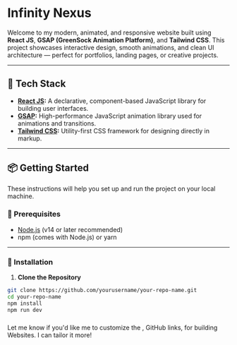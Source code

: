 # Infinity Nexus

Welcome to my modern, animated, and responsive website built using **React JS**, **GSAP (GreenSock Animation Platform)**, and **Tailwind CSS**. This project showcases interactive design, smooth animations, and clean UI architecture — perfect for portfolios, landing pages, or creative projects.

---

## 🚀 Tech Stack

- **[React JS](https://reactjs.org/):** A declarative, component-based JavaScript library for building user interfaces.
- **[GSAP](https://greensock.com/gsap/):** High-performance JavaScript animation library used for animations and transitions.
- **[Tailwind CSS](https://tailwindcss.com/):** Utility-first CSS framework for designing directly in markup.

---

## 📦 Getting Started

These instructions will help you set up and run the project on your local machine.

### 🔧 Prerequisites

- [Node.js](https://nodejs.org/) (v14 or later recommended)
- npm (comes with Node.js) or yarn

---

### 📁 Installation

1. **Clone the Repository**

```bash
git clone https://github.com/yourusername/your-repo-name.git
cd your-repo-name
npm install
npm run dev

```
###
Let me know if you'd like me to customize the , GitHub links, for building Websites. I can tailor it more!


